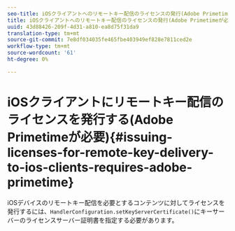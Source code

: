 ```yaml
---
seo-title: iOSクライアントへのリモートキー配信のライセンスの発行(Adobe Primetimeが必要)
title: iOSクライアントへのリモートキー配信のライセンスの発行(Adobe Primetimeが必要)
uuid: 43d88426-209f-4d31-a810-ea8d75f31da9
translation-type: tm+mt
source-git-commit: 7e8df034035fe465fbe403949ef828e7811ced2e
workflow-type: tm+mt
source-wordcount: '61'
ht-degree: 0%

---
```



# iOSクライアントにリモートキー配信のライセンスを発行する(Adobe Primetimeが必要){#issuing-licenses-for-remote-key-delivery-to-ios-clients-requires-adobe-primetime}

iOSデバイスのリモートキー配信を必要とするコンテンツに対してライセンスを発行するには、`HandlerConfiguration.setKeyServerCertificate()`にキーサーバーのライセンスサーバー証明書を指定する必要があります。
